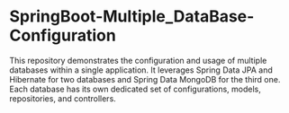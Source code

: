 # SpringBoot-Multiple_DataBase-Configuration
 This repository demonstrates the configuration and usage of multiple databases within a single application. It leverages Spring Data JPA and Hibernate for two databases and Spring Data MongoDB for the third one. Each database has its own dedicated set of configurations, models, repositories, and controllers.
